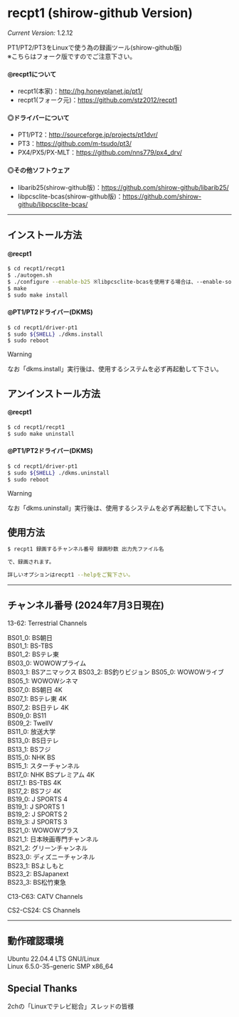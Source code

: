 # recpt1 (shirow-github Version)

*Current Version:* 1.2.12

PT1/PT2/PT3をLinuxで使う為の録画ツール(shirow-github版)  
※こちらはフォーク版ですのでご注意下さい。

####  ◎recpt1について
  - recpt1(本家)：http://hg.honeyplanet.jp/pt1/
  - recpt1(フォーク元)：https://github.com/stz2012/recpt1
####  ◎ドライバーについて
  - PT1/PT2：http://sourceforge.jp/projects/pt1dvr/
  - PT3：https://github.com/m-tsudo/pt3/
  - PX4/PX5/PX-MLT：https://github.com/nns779/px4_drv/
####  ◎その他ソフトウェア
  - libarib25(shirow-github版)：https://github.com/shirow-github/libarib25/
  - libpcsclite-bcas(shirow-github版)：https://github.com/shirow-github/libpcsclite-bcas/

----
##  インストール方法
#### ◎recpt1
```bash
$ cd recpt1/recpt1
$ ./autogen.sh
$ ./configure --enable-b25 ※libpcsclite-bcasを使用する場合は、--enable-softcas
$ make
$ sudo make install
```
#### ◎PT1/PT2ドライバー(DKMS)
```bash
$ cd recpt1/driver-pt1
$ sudo ${SHELL} ./dkms.install
$ sudo reboot
```
> [!WARNING]
> なお「dkms.install」実行後は、使用するシステムを必ず再起動して下さい。

##  アンインストール方法
#### ◎recpt1
```bash
$ cd recpt1/recpt1
$ sudo make uninstall
```

#### ◎PT1/PT2ドライバー(DKMS)
```bash
$ cd recpt1/driver-pt1
$ sudo ${SHELL} ./dkms.uninstall
$ sudo reboot
```
> [!WARNING]
> なお「dkms.uninstall」実行後は、使用するシステムを必ず再起動して下さい。

##  使用方法
```bash
$ recpt1 録画するチャンネル番号 録画秒数 出力先ファイル名

で、録画されます。

詳しいオプションはrecpt1 --helpをご覧下さい。
```
----
## チャンネル番号 (2024年7月3日現在)
13-62: Terrestrial Channels

BS01_0: BS朝日  
BS01_1: BS-TBS  
BS01_2: BSテレ東  
BS03_0: WOWOWプライム  
BS03_1: BSアニマックス
BS03_2: BS釣りビジョン
BS05_0: WOWOWライブ  
BS05_1: WOWOWシネマ  
BS07_0: BS朝日 4K  
BS07_1: BSテレ東 4K  
BS07_2: BS日テレ 4K  
BS09_0: BS11  
BS09_2: TwellV  
BS11_0: 放送大学  
BS13_0: BS日テレ  
BS13_1: BSフジ  
BS15_0: NHK BS  
BS15_1: スターチャンネル  
BS17_0: NHK BSプレミアム 4K  
BS17_1: BS-TBS 4K  
BS17_2: BSフジ 4K  
BS19_0: J SPORTS 4  
BS19_1: J SPORTS 1  
BS19_2: J SPORTS 2  
BS19_3: J SPORTS 3  
BS21_0: WOWOWプラス  
BS21_1: 日本映画専門チャンネル  
BS21_2: グリーンチャンネル  
BS23_0: ディズニーチャンネル  
BS23_1: BSよしもと  
BS23_2: BSJapanext  
BS23_3: BS松竹東急  

C13-C63: CATV Channels

CS2-CS24: CS Channels

----
##  動作確認環境
Ubuntu 22.04.4 LTS GNU/Linux  
Linux 6.5.0-35-generic SMP x86_64

## Special Thanks
2chの「Linuxでテレビ総合」スレッドの皆様
